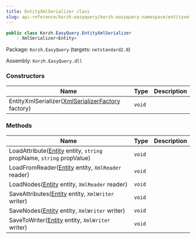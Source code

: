 ```yaml
---
title: EntityXmlSerializer class
slug: api-reference/korzh-easyquery/korzh-easyquery-namespace/entityxmlserializer-class
---
```

```csharp
public class Korzh.EasyQuery.EntityXmlSerializer
    : XmlSerializer<Entity>

```
Package: `Korzh.EasyQuery` (targets: `netstandard2.0`)

Assembly: `Korzh.EasyQuery.dll`

### Constructors

| Name | Type | Description | 
| --- | --- | --- | 
| EntityXmlSerializer([XmlSerializerFactory](api-reference/korzh-easyquery/korzh-easyquery-namespace/xmlserializerfactory-class) factory) | `void` |  | 


### Methods

| Name | Type | Description | 
| --- | --- | --- | 
| LoadAttribute([Entity](api-reference/korzh-easyquery/korzh-easyquery-namespace/entity-class) entity, `string` propName, `string` propValue) | `void` |  | 
| LoadFromReader([Entity](api-reference/korzh-easyquery/korzh-easyquery-namespace/entity-class) entity, `XmlReader` reader) | `void` |  | 
| LoadNodes([Entity](api-reference/korzh-easyquery/korzh-easyquery-namespace/entity-class) entity, `XmlReader` reader) | `void` |  | 
| SaveAttributes([Entity](api-reference/korzh-easyquery/korzh-easyquery-namespace/entity-class) entity, `XmlWriter` writer) | `void` |  | 
| SaveNodes([Entity](api-reference/korzh-easyquery/korzh-easyquery-namespace/entity-class) entity, `XmlWriter` writer) | `void` |  | 
| SaveToWriter([Entity](api-reference/korzh-easyquery/korzh-easyquery-namespace/entity-class) entity, `XmlWriter` writer) | `void` |  |